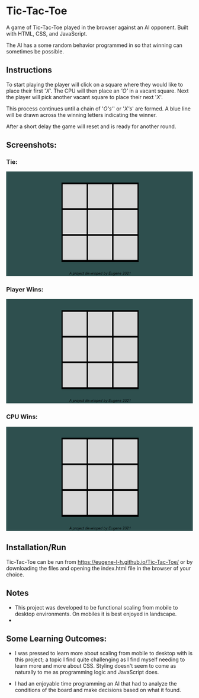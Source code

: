 # Tic-Tac-Toe
A game of Tic-Tac-Toe played in the browser against an AI opponent. Built with
HTML, CSS, and JavaScript.

The AI has a some random behavior programmed in so that winning can sometimes be possible.

## Instructions
To start playing the player will click on a square where they would like to place their
first '*X*'. The CPU will then place an *'O'* in a vacant square. Next the
player will pick another vacant square to place their next '*X*'.

This process continues until a chain of '*O's'*' or '*X's*' are formed. A blue
line will be drawn across the winning letters indicating the winner.

After a short delay the game will reset and is ready for another round.

## Screenshots: 

### Tie:
!["Tie"](https://github.com/Eugene-L-H/Tic-Tac-Toe/blob/main/docs/to-draw.gif)
### Player Wins:
!["Player Win"](https://github.com/Eugene-L-H/Tic-Tac-Toe/blob/main/docs/player-win.gif)
### CPU Wins:
!["cpu-win"](https://github.com/Eugene-L-H/Tic-Tac-Toe/blob/main/docs/cpu-win.gif)


## Installation/Run
Tic-Tac-Toe can be run from https://eugene-l-h.github.io/Tic-Tac-Toe/ or by
downloading the files and opening the index.html file in the browser of your
choice. 


## Notes

- This project was developed to be functional scaling from mobile to desktop
environments. On mobiles it is best enjoyed in landscape. 
-

## Some Learning Outcomes:
- I was pressed to learn more about scaling from mobile to desktop with is this
project; a topic I find quite challenging as I find myself needing to learn more
and more about CSS. Styling doesn't seem to come as naturally to me as
programming logic and JavaScript does.

- I had an enjoyable time programming an AI that had to analyze the conditions
  of the board and make decisions based on what it found. 
